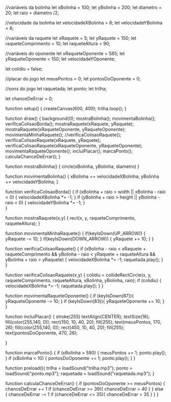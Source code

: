 //variáveis da bolinha
let xBolinha = 100;
let yBolinha = 200;
let diametro = 20;
let raio = diametro /2;

//velocidade da bolinha
let velocidadeXBolinha = 6;
let velocidadeYBolinha = 6;

//variáveis da raquete
let xRaquete = 5;
let yRaquete = 150;
let raqueteComprimento = 10;
let raqueteAltura = 90;

//variáveis do oponente
let xRaqueteOponente = 585;
let yRaqueteOponente = 150;
let velocidadeYOponente;

let colidiu = false;

//placar do jogo
let meusPontos = 0;
let pontosDoOponente = 0;

//sons do jogo
let raquetada;
let ponto;
let trilha;

let chanceDeErrar = 0;

function setup() {
  createCanvas(600, 400);
  trilha.loop();
}

function draw() {
    background(0);
    mostraBolinha();
    movimentaBolinha();
    verificaColisaoBorda();
    mostraRaquete(xRaquete, yRaquete);
    mostraRaquete(xRaqueteOponente, yRaqueteOponente);
    movimentaMinhaRaquete();
    //verificaColisaoRaquete();
    verificaColisaoRaquete(xRaquete, yRaquete);
    verificaColisaoRaquete(xRaqueteOponente, yRaqueteOponente);
    movimentaRaqueteOponente();
    incluiPlacar();
    marcaPonto();
    calculaChanceDeErrar();
}

 function mostraBolinha() {
    circle(xBolinha, yBolinha, diametro)
 }
  
 function movimentaBolinha() {
     xBolinha += velocidadeXBolinha;
     yBolinha += velocidadeYBolinha;
 }

 function verificaColisaoBorda() {
    if (xBolinha + raio > width || xBolinha - raio < 0) {
        velocidadeXBolinha *= -1;
}
 if (yBolinha + raio > height || yBolinha - raio < 0) {
     velocidadeYBolinha *= -1;
   }   
}
  
   function mostraRaquete(x,y) {
    rect(x, y, raqueteComprimento, raqueteAltura);
    }

   function movimentaMinhaRaquete() {
     if(keyIsDown(UP_ARROW)) {
       yRaquete -= 10;
     }
   if(keyIsDown(DOWN_ARROW)) {
     yRaquete += 10;
    }
   }

   function verificaColisaoRaquete() {
     if (xBolinha - raio < xRaquete + raqueteComprimento
        && yBolinha - raio < yRaquete + raqueteAltura
        && yBolinha + raio > yRaquete) {
         velocidadeXBolinha *= -1;
         raquetada.play();
    } 
}   

   function verificaColisaoRaquete(x,y) {
       colidiu = collideRectCircle(x, y, raqueteComprimento, raqueteAltura, xBolinha, yBolinha, raio);
    if (colidiu) {
        velocidadeXBolinha *= -1; 
        raquetada.play();
    }
   }

   function movimentaRaqueteOponente() {
      if (keyIsDown(87)){
        yRaqueteOponente -= 10;
    }
    if (keyIsDown(83)){
        yRaqueteOponente += 10;
    }
}

   function incluiPlacar() {
       stroke(255)
       textAlign(CENTER);
       textSize(16);
       fill(color(255,140, 0));
       rect(150, 10, 40, 20);
       fill(255);
       text(meusPontos, 170, 26);
       fill(color(255,140, 0));
       rect(450, 10, 40, 20);
       fill(255);
       text(pontosDoOponente, 470, 26);
     
   }

   function marcaPonto() {
     if (xBolinha > 590) {
       meusPontos += 1;
       ponto.play();
     }
     if (xBolinha < 10) {
       pontosDoOponente += 1;
       ponto.play();
     }
   }

function preload(){
  trilha = loadSound("trilha.mp3");
  ponto = loadSound("ponto.mp3");
  raquetada = loadSound("raquetada.mp3");
}

  function calculaChanceDeErrar() {
  if (pontosDoOponente >= meusPontos) {
    chanceDeErrar += 1
    if (chanceDeErrar >= 39){
    chanceDeErrar = 40
    }
  } else {
    chanceDeErrar -= 1
    if (chanceDeErrar <= 35){
    chanceDeErrar = 35
    }
  }
}
